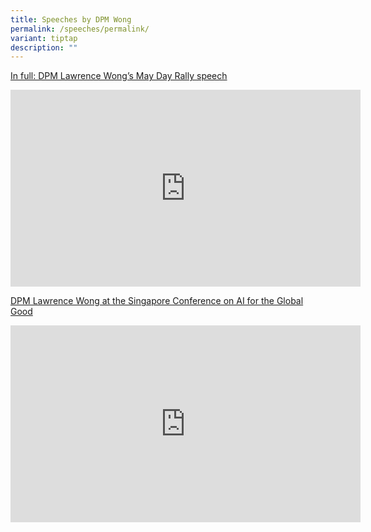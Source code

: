 ```yaml
---
title: Speeches by DPM Wong
permalink: /speeches/permalink/
variant: tiptap
description: ""
---
```

<p><a href="https://youtu.be/dIf8_LOYzuE?si=7hnQXT-k1UmhRy4P" rel="noopener noreferrer nofollow" target="_blank">In full: DPM Lawrence Wong’s May Day Rally speech</a></p><div class="iframe-wrapper"><iframe height="315" width="560" allowfullscreen="true" frameborder="0" src="https://www.youtube.com/embed/dIf8_LOYzuE?si=4iXwaIFdt5dHxKhb"></iframe></div><p></p><p><a href="https://youtu.be/7YvHsXh8P-A?si=ySWX93rwzvRgA5J2" rel="noopener noreferrer nofollow" target="_blank">DPM Lawrence Wong at the Singapore Conference on AI for the Global Good</a></p><div class="iframe-wrapper"><iframe height="315" width="560" allowfullscreen="true" frameborder="0" src="https://www.youtube.com/embed/7YvHsXh8P-A?si=rCWJchQ7jvSw_ew7"></iframe></div><p></p>